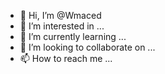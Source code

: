- 👋 Hi, I’m @Wmaced
- 👀 I’m interested in ...
- 🌱 I’m currently learning ...
- 💞️ I’m looking to collaborate on ...
- 📫 How to reach me ...

<!---
Wmaced/Wmaced is a ✨ special ✨ repository because its `README.md` (this file) appears on your GitHub profile.
You can click the Preview link to take a look at your changes.
--->
